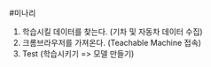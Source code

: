 #미나리
1. 학습시킬 데이터를 찾는다. (기차 및 자동차 데이터 수집)
2. 크롬브라우저를 가져온다. (Teachable Machine 접속)
3. Test (학습시키기 => 모델 만들기)